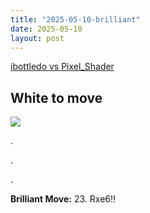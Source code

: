 ```yaml
---
title: "2025-05-10-brilliant"
date: 2025-05-10
layout: post
---
```


[ibottledo vs Pixel_Shader](https://www.chess.com/analysis/game/live/138303590064?move=44&tab=review)

## White to move

![](/RecordMyBrilliancy/images/2025-05-10-brilliant.png)

.

.

.

**Brilliant Move:** 23. Rxe6!!

